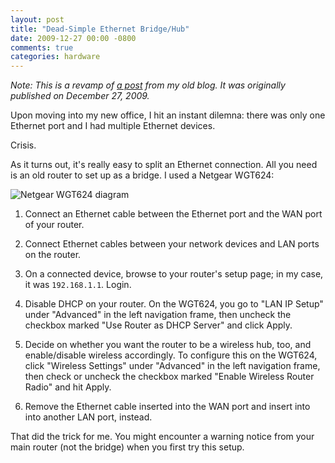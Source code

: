 ```yaml
---
layout: post
title: "Dead-Simple Ethernet Bridge/Hub"
date: 2009-12-27 00:00 -0800
comments: true
categories: hardware
---
```


*Note: This is a revamp of [a post](http://blog.maximzaslavsky.com/2009/12/using-a-netgear-wgt224-as-ethernet-bridge-hub/) from my old blog. It was originally published on December 27, 2009.*

Upon moving into my new office, I hit an instant dilemna: there was only one Ethernet port and I had multiple Ethernet devices.

Crisis.

As it turns out, it's really easy to split an Ethernet connection. All you need is an old router to set up as a bridge. I used a Netgear WGT624:

![Netgear WGT624 diagram](http://i.imgur.com/LTCij.jpg)

1. Connect an Ethernet cable between the Ethernet port and the WAN port of your router.

2. Connect Ethernet cables between your network devices and LAN ports on the router.

3. On a connected device, browse to your router's setup page; in my case, it was `192.168.1.1`. Login.

4. Disable DHCP on your router. On the WGT624, you go to "LAN IP Setup" under "Advanced" in the left navigation frame, then uncheck the checkbox marked "Use Router as DHCP Server" and click Apply.

5. Decide on whether you want the router to be a wireless hub, too, and enable/disable wireless accordingly. To configure this on the WGT624, click "Wireless Settings" under "Advanced" in the left navigation frame, then check or uncheck the checkbox marked "Enable Wireless Router Radio" and hit Apply.

6. Remove the Ethernet cable inserted into the WAN port and insert into into another LAN port, instead.

That did the trick for me. You might encounter a warning notice from your main router (not the bridge) when you first try this setup.